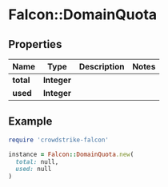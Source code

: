 # Falcon::DomainQuota

## Properties

| Name | Type | Description | Notes |
| ---- | ---- | ----------- | ----- |
| **total** | **Integer** |  |  |
| **used** | **Integer** |  |  |

## Example

```ruby
require 'crowdstrike-falcon'

instance = Falcon::DomainQuota.new(
  total: null,
  used: null
)
```

